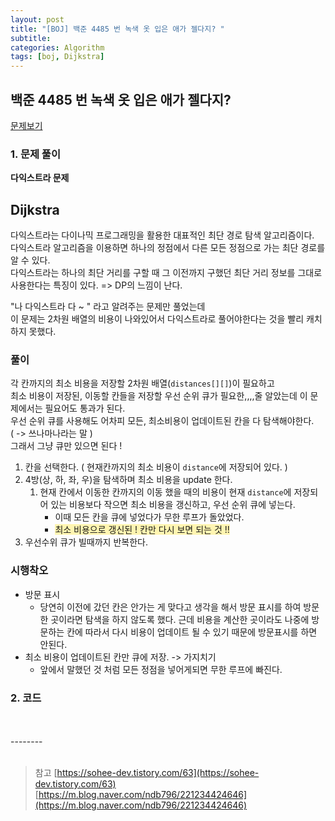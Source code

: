 ```yaml
---
layout: post
title: "[BOJ] 백준 4485 번 녹색 옷 입은 애가 젤다지? "
subtitle:
categories: Algorithm
tags: [boj, Dijkstra]
---
```


## 백준 4485 번 녹색 옷 입은 애가 젤다지? 

[문제보기](https://www.acmicpc.net/problem/4485)

### 1. 문제 풀이

**다익스트라 문제**

## Dijkstra

다익스트라는 다이나믹 프로그래밍을 활용한 대표적인 최단 경로 탐색 알고리즘이다.    
다익스트라 알고리즘을 이용하면 하나의 정점에서 다른 모든 정점으로 가는 최단 경로를 알 수 있다.    
다익스트라는 하나의 최단 거리를 구할 때 그 이전까지 구했던 최단 거리 정보를 그대로 사용한다는 특징이 있다. => DP의 느낌이 난다.    

"나 다익스트라 다 ~ " 라고 알려주는 문제만 풀었는데    
이 문제는 2차원 배열의 비용이 나와있어서 다익스트라로 풀어야한다는 것을 빨리 캐치하지 못했다.     

### 풀이

각 칸까지의 최소 비용을 저장할 2차원 배열(`distances[][]`)이 필요하고     
최소 비용이 저장된, 이동할 칸들을 저장할 우선 순위 큐가 필요한,,,,줄 알았는데 이 문제에서는 필요어도 통과가 된다.      
우선 순위 큐를 사용해도 어차피 모든, 최소비용이 업데이트된 칸을 다 탐색해야한다.      
( -> 쓰나마나라는 말 )     
그래서 그냥 큐만 있으면 된다 !      

1. 칸을 선택한다. ( 현재칸까지의 최소 비용이 `distance`에 저장되어 있다. )
2. 4방(상, 하, 좌, 우)을 탐색하며 최소 비용을 update 한다.  
   1. 현재 칸에서 이동한 칸까지의 이동 했을 때의 비용이 현재 `distance`에 저장되어 있는 비용보다 작으면 최소 비용을 갱신하고, 우선 순위 큐에 넣는다. 
      - 이때 모든 칸을 큐에 넣었다가 무한 루프가 돌았었다.    
      - <span style='background-color:#fff5b1'>최소 비용으로 갱신된 ! 칸만 다시 보면 되는 것 !!</span>
3. 우선수위 큐가 빌때까지 반복한다.

### 시행착오
- 방문 표시
  - 당연히 이전에 갔던 칸은 안가는 게 맞다고 생각을 해서 방문 표시를 하여 방문한 곳이라면 탐색을 하지 않도록 했다. 근데 비용을 계산한 곳이라도 나중에 방문하는 칸에 따라서 다시 비용이 업데이트 될 수 있기 때문에 방문표시를 하면 안된다.
- 최소 비용이 업데이트된 칸만 큐에 저장. -> 가지치기
  - 앞에서 말했던 것 처럼 모든 정점을 넣어게되면 무한 루프에 빠진다.  


### 2. 코드

<script src="https://gist.github.com/yeonui-0626/a3dab1a58cb670158129741ff79202e1.js"></script>

<br/>
<br/>
--------
<br/>
<br/>

> 참고
> [https://sohee-dev.tistory.com/63](https://sohee-dev.tistory.com/63)     
> [https://m.blog.naver.com/ndb796/221234424646](https://m.blog.naver.com/ndb796/221234424646)